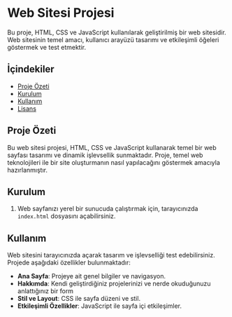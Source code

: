 # Web Sitesi Projesi

Bu proje, HTML, CSS ve JavaScript kullanılarak geliştirilmiş bir web sitesidir. Web sitesinin temel amacı, kullanıcı arayüzü tasarımı ve etkileşimli öğeleri göstermek ve test etmektir.

## İçindekiler

- [Proje Özeti](#proje-özeti)
- [Kurulum](#kurulum)
- [Kullanım](#kullanım)
- [Lisans](#LICENSE)

## Proje Özeti

Bu web sitesi projesi, HTML, CSS ve JavaScript kullanarak temel bir web sayfası tasarımı ve dinamik işlevsellik sunmaktadır. Proje, temel web teknolojileri ile bir site oluşturmanın nasıl yapılacağını göstermek amacıyla hazırlanmıştır.

## Kurulum


1. Web sayfanızı yerel bir sunucuda çalıştırmak için, tarayıcınızda `index.html` dosyasını açabilirsiniz.

## Kullanım

Web sitesini tarayıcınızda açarak tasarım ve işlevselliği test edebilirsiniz. Projede aşağıdaki özellikler bulunmaktadır:

- **Ana Sayfa**: Projeye ait genel bilgiler ve navigasyon.
- **Hakkımda**: Kendi geliştirdiğiniz projelerinizi ve nerde okuduğunuzu anlattığınız bir form
- **Stil ve Layout**: CSS ile sayfa düzeni ve stil.
- **Etkileşimli Özellikler**: JavaScript ile sayfa içi etkileşimler.


